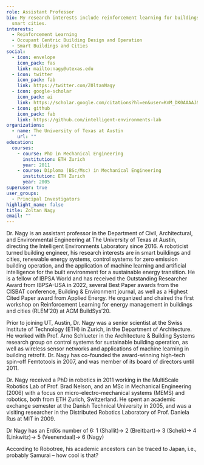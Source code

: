 ```yaml
---
role: Assistant Professor
bio: My research interests include reinforcement learning for buildings and
  smart cities.
interests:
  - Reinforcement Learning
  - Occupant Centric Building Design and Operation
  - Smart Buildings and Cities
social:
  - icon: envelope
    icon_pack: fas
    link: mailto:nagy@utexas.edu
  - icon: twitter
    icon_pack: fab
    link: https://twitter.com/Z0ltanNagy
  - icon: google-scholar
    icon_pack: ai
    link: https://scholar.google.com/citations?hl=en&user=KnM_DK0AAAAJ&view_op=list_works
  - icon: github
    icon_pack: fab
    link: https://github.com/intelligent-environments-lab
organizations:
  - name: The University of Texas at Austin
    url: ""
education:
  courses:
    - course: PhD in Mechanical Engineering
      institution: ETH Zurich
      year: 2011
    - course: Diploma (BSc/Msc) in Mechanical Engineering
      institution: ETH Zurich
      year: 2005
superuser: true
user_groups:
  - Principal Investigators
highlight_name: false
title: Zoltan Nagy
email: ""
---
```

Dr. Nagy is an assistant professor in the Department of Civil, Architectural, and Environmental Engineering at The University of Texas at Austin, directing the Intelligent Environments Laboratory since 2016. A roboticist turned building engineer, his research interests are in smart buildings and cities, renewable energy systems, control systems for zero emission building operation, and the application of machine learning and artificial intelligence for the built environment for a sustainable energy transition. He is a fellow of IBPSA World and has received the Outstanding Researcher Award from IBPSA-USA in 2022, several Best Paper awards from the CISBAT conference, Building & Environment journal, as well as a Highest Cited Paper award from Applied Energy. He organized and chaired the first workshop on Reinforcement Learning for energy management in buildings and cities (RLEM’20) at ACM BuildSys’20.

Prior to joining UT, Austin, Dr. Nagy was a senior scientist at the Swiss Institute of Technology (ETH) in Zurich, in the Department of Architecture. He worked with Prof. Arno Schlueter in the Architecture & Building Systems research group on control systems for sustainable building operation, as well as wireless sensor networks and applications of machine learning in building retrofit. Dr. Nagy has co-founded the award-winning high-tech spin-off Femtotools in 2007, and was member of its board of directors until 2011.

Dr. Nagy received a PhD in robotics in 2011 working in the MultiScale Robotics Lab of Prof. Brad Nelson, and an MSc in Mechanical Engineering (2006) with a focus on micro-electro-mechanical systems (MEMS) and robotics, both from ETH Zurich, Switzerland. He spent an academic exchange semester at the Danish Technical University in 2005, and was a visiting researcher in the Distributed Robotics Laboratory  of Prof. Daniela Rus at MIT in 2009.

Dr Nagy has an Erdös number of 6: 1 (Shallit)→ 2 (Breitbart)→ 3 (Schek)→ 4 (Linkwitz)→ 5 (Veenendaal)→ 6 (Nagy)

According to Robotree, his academic ancestors can be traced to Japan, i.e., probably Samurai – how cool is that?